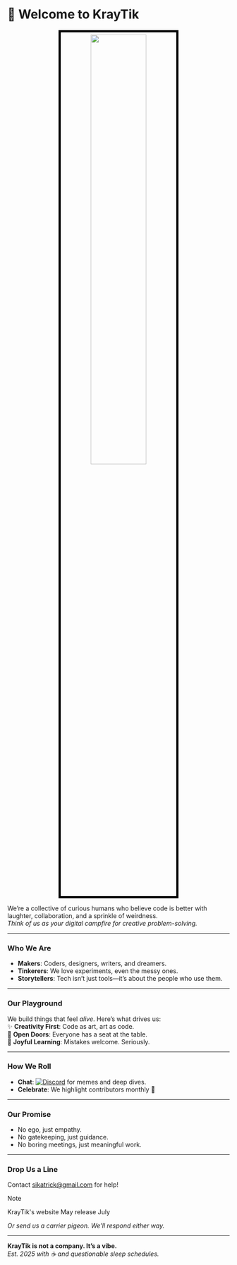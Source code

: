 # 🌈 **Welcome to KrayTik**
<p align="center">
  <img src="https://github.com/user-attachments/assets/9338aa45-887d-401a-8a2c-36269c647781" 
       style="width: 50%; height: auto; border: 5px solid black; padding: 5px;">
</p>


We’re a collective of curious humans who believe code is better with laughter, collaboration, and a sprinkle of weirdness.  
*Think of us as your digital campfire for creative problem-solving.*

---

### **Who We Are**
- **Makers**: Coders, designers, writers, and dreamers.  
- **Tinkerers**: We love experiments, even the messy ones.  
- **Storytellers**: Tech isn’t just tools—it’s about the people who use them.

---

### **Our Playground**
We build things that feel *alive*. Here’s what drives us:  
✨ **Creativity First**: Code as art, art as code.  
🤝 **Open Doors**: Everyone has a seat at the table.  
🎉 **Joyful Learning**: Mistakes welcome. Seriously.

--- 

### **How We Roll**
- **Chat**: [![Discord](https://img.shields.io/badge/Discord-Join%20Us-blue)](https://discord.gg/aJ2KmeYa5w) for memes and deep dives.  
- **Celebrate**: We highlight contributors monthly 🎉

---

### **Our Promise**
- No ego, just empathy.  
- No gatekeeping, just guidance.  
- No boring meetings, just meaningful work.

---

### **Drop Us a Line**
Contact sikatrick@gmail.com for help!



> [!NOTE]
> KrayTik's website May release July

*Or send us a carrier pigeon. We’ll respond either way.*

---

**KrayTik is not a company. It’s a vibe.**  
*Est. 2025 with ☕️ and questionable sleep schedules.*
